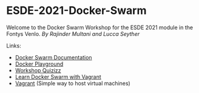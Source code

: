 # ESDE-2021-Docker-Swarm

Welcome to the Docker Swarm Workshop for the ESDE 2021 module in the Fontys Venlo.
*By Rajinder Multani and Lucca Seyther*

Links:
- [Docker Swarm Documentation](https://docs.docker.com/engine/swarm/)
- [Docker Playground](https://labs.play-with-docker.com/)
- [Workshop Quizizz](https://quizizz.com/admin/quiz/6194ea9c8ad516001d75955c/docker-swarm-workshop)
- [Learn Docker Swarm with Vagrant](https://levelup.gitconnected.com/learn-docker-swarm-with-vagrant-47dd52b57bcc)
- [Vagrant](https://www.vagrantup.com/) (Simple way to host virtual machines)
